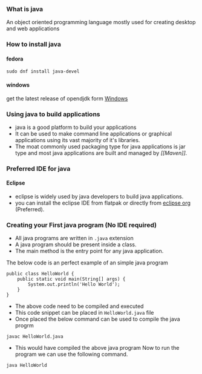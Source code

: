 ### What is java
An object oriented programming language mostly used for creating desktop and web applications

### How to install java
#### fedora 
`sudo dnf install java-devel`
#### windows 
get the latest release of opendjdk form [Windows](https://www.microsoft.com/openjdk)

### Using java to build applications
* java is a good platform to build your applications 
* It can be used to make command line applications or graphical applications using its vast majority of it's libraries.
* The moat commonly used packaging type for java applications is jar type and most java applications are built and managed by *[[Maven]]*.

### Preferred IDE for java 

#### Eclipse 
* eclipse is widely used by java developers to build java applications.
* you can install the eclipse IDE from flatpak or directly from [eclipse org](https://www.eclipse.org/downloads/packages/) (Preferred).

### Creating your First java program (No IDE required)

* All java programs are written in `.java` extension
* A java program should be present inside a class.
* The main method is the entry point for any java application.

The below code is an perfect example of an simple java program

```
public class HelloWorld {
	public static void main(String[] args) {
		System.out.println('Hello World');
	}
}
```

* The above code need to be compiled and executed
* This code snippet can be placed in `HelloWorld.java`  file 
* Once placed the below command can be used to compile the java progrm

```
javac HelloWorld.java
```

* This would have compiled the above java program Now to run the program we can use the following command.

```
java HelloWorld
```
